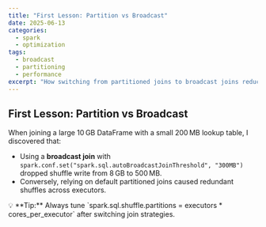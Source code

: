 ```yaml
---
title: "First Lesson: Partition vs Broadcast"
date: 2025-06-13
categories:
  - spark
  - optimization
tags:
  - broadcast
  - partitioning
  - performance
excerpt: "How switching from partitioned joins to broadcast joins reduced shuffle writes from 8GB to 500MB"
---
```


## First Lesson: Partition vs Broadcast

When joining a large 10 GB DataFrame with a small 200 MB lookup table, I discovered that:

- Using a **broadcast join** with `spark.conf.set("spark.sql.autoBroadcastJoinThreshold", "300MB")` dropped shuffle write from 8 GB to 500 MB.
- Conversely, relying on default partitioned joins caused redundant shuffles across executors.

<aside class="callout">
💡 **Tip:** Always tune `spark.sql.shuffle.partitions = executors * cores_per_executor` after switching join strategies.
</aside>